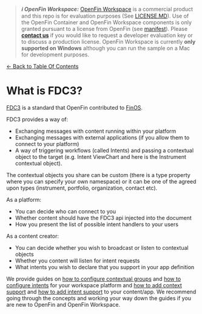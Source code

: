 > **_:information_source: OpenFin Workspace:_** [OpenFin Workspace](https://www.openfin.co/workspace/) is a commercial product and this repo is for evaluation purposes (See [LICENSE.MD](../LICENSE.MD)). Use of the OpenFin Container and OpenFin Workspace components is only granted pursuant to a license from OpenFin (see [manifest](../public/manifest.fin.json)). Please [**contact us**](https://www.openfin.co/workspace/poc/) if you would like to request a developer evaluation key or to discuss a production license.
> OpenFin Workspace is currently **only supported on Windows** although you can run the sample on a Mac for development purposes.

[<- Back to Table Of Contents](../README.md)

# What is FDC3?

[FDC3](https://developers.openfin.co/of-docs/docs/fdc3-support-in-openfin) is a standard that OpenFin contributed to [FinOS](https://www.finos.org/).

FDC3 provides a way of:

- Exchanging messages with content running within your platform
- Exchanging messages with external applications (if you allow them to connect to your platform)
- A way of triggering workflows (called Intents) and passing a contextual object to the target (e.g. Intent ViewChart and here is the Instrument contextual object).

The contextual objects you share can be custom (there is a type property where you can specify your own namespace) or it can be one of the agreed upon types (instrument, portfolio, organization, contact etc).

As a platform:

- You can decide who can connect to you
- Whether content should have the FDC3 api injected into the document
- How you present the list of possible intent handlers to your users

As a content creator:

- You can decide whether you wish to broadcast or listen to contextual objects
- Whether you content will listen for intent requests
- What intents you wish to declare that you support in your app definition

We provide guides on [how to configure contextual groups](./how-to-configure-fdc3-context-groups.md) and [how to configure intents](./how-to-configure-fdc3-intents.md) for your workspace platform and [how to add context support](./how-to-add-context-support-to-your-app.md) and [how to add intent support](./how-to-add-intent-support-to-your-app.md) to your content/app. We recommend going through the concepts and working your way down the guides if you are new to OpenFin and OpenFin Workspace.
